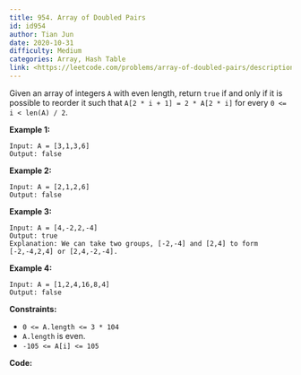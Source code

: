 ```yaml
---
title: 954. Array of Doubled Pairs
id: id954
author: Tian Jun
date: 2020-10-31
difficulty: Medium
categories: Array, Hash Table
link: <https://leetcode.com/problems/array-of-doubled-pairs/description/>
---
```


Given an array of integers `A` with even length, return `true` if and only if
it is possible to reorder it such that `A[2 * i + 1] = 2 * A[2 * i]` for every
`0 <= i < len(A) / 2`.



**Example 1:**
            
	Input: A = [3,1,3,6]    
	Output: false    

**Example 2:**
            
	Input: A = [2,1,2,6]    
	Output: false    

**Example 3:**
            
	Input: A = [4,-2,2,-4]    
	Output: true    
	Explanation: We can take two groups, [-2,-4] and [2,4] to form [-2,-4,2,4] or [2,4,-2,-4].    

**Example 4:**
            
	Input: A = [1,2,4,16,8,4]    
	Output: false    



**Constraints:**

  * `0 <= A.length <= 3 * 104`
  * `A.length` is even.
  * `-105 <= A[i] <= 105`


**Code:**
